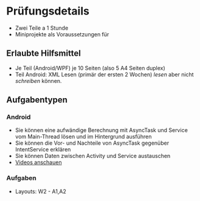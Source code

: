 # Prüfungsdetails

* Zwei Teile a 1 Stunde
* Miniprojekte als Voraussetzungen für

## Erlaubte Hilfsmittel

* Je Teil (Android/WPF) je 10 Seiten (also 5 A4 Seiten duplex)
* Teil Android: XML Lesen (primär der ersten 2 Wochen) *lesen* aber nicht *schreiben* können.

## Aufgabentypen

### Android

* Sie können eine aufwändige Berechnung mit AsyncTask und Service vom Main-Thread lösen und im Hintergrund ausführen
* Sie können die Vor- und Nachteile von AsyncTask gegenüber IntentService erklären
* Sie können Daten zwischen Activity und Service austauschen
* [Videos anschauen](https://www.youtube.com/watch?v=xAKnPtbfNfY&list=PLg-UKERBljNy2Yem3RJkYL1V70dpzkysC)

### Aufgaben
* Layouts: W2 - A1,A2
